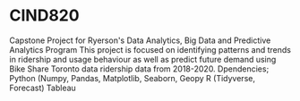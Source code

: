# CIND820
Capstone Project for Ryerson's Data Analytics, Big Data and Predictive Analytics Program
This project is focused on identifying patterns and trends in ridership and usage behaviour as well as predict future demand using Bike Share Toronto data ridership data from 2018-2020.
Dpendencies;
Python (Numpy, Pandas, Matplotlib, Seaborn, Geopy
R (Tidyverse, Forecast)
Tableau

